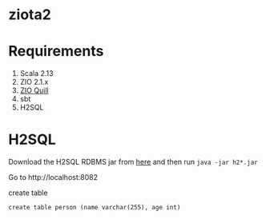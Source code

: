 # ziota2

# Requirements
1. Scala 2.13
2. ZIO 2.1.x
3. [ZIO Quill](https://github.com/zio/zio-quill)
3. sbt
4. H2SQL

# H2SQL
Download the H2SQL RDBMS jar from [here](https://search.maven.org/remotecontent?filepath=com/h2database/h2/2.3.232/h2-2.3.232.jar) and then run
`java -jar h2*.jar`

Go to http://localhost:8082

create table 
```
create table person (name varchar(255), age int)
``` 